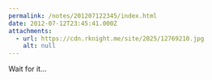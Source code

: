 ```yaml
---
permalink: /notes/201207122345/index.html
date: 2012-07-12T23:45:41.000Z
attachments:
  - url: https://cdn.rknight.me/site/2025/12769210.jpg
    alt: null
---
```


Wait for it...
